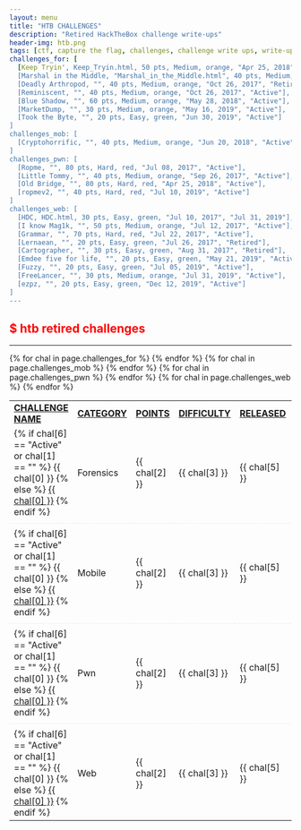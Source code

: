 ```yaml
---
layout: menu
title: "HTB CHALLENGES"
description: "Retired HackTheBox challenge write-ups"
header-img: htb.png
tags: [ctf, capture the flag, challenges, challenge write ups, write-ups, writeups, write-up, writeup, htb, hackthebox, solutions]
challenges_for: [
  [Keep Tryin', Keep_Tryin.html, 50 pts, Medium, orange, "Apr 25, 2018", "Oct 27, 2019"],  
  [Marshal in the Middle, "Marshal_in_the_Middle.html", 40 pts, Medium, orange, "Sep 01, 2017", "Jan 10, 2020"],
  [Deadly Arthropod, "", 40 pts, Medium, orange, "Oct 26, 2017", "Retired"],
  [Reminiscent, "", 40 pts, Medium, orange, "Oct 26, 2017", "Active"], 
  [Blue Shadow, "", 60 pts, Medium, orange, "May 28, 2018", "Active"], 
  [MarketDump, "", 30 pts, Medium, orange, "May 16, 2019", "Active"], 
  [Took the Byte, "", 20 pts, Easy, green, "Jun 30, 2019", "Active"]
]
challenges_mob: [
  [Cryptohorrific, "", 40 pts, Medium, orange, "Jun 20, 2018", "Active"]
]
challenges_pwn: [
  [Ropme, "", 80 pts, Hard, red, "Jul 08, 2017", "Active"],  
  [Little Tommy, "", 40 pts, Medium, orange, "Sep 26, 2017", "Active"],  
  [Old Bridge, "", 80 pts, Hard, red, "Apr 25, 2018", "Active"],  
  [ropmev2, "", 40 pts, Hard, red, "Jul 10, 2019", "Active"]
]
challenges_web: [
  [HDC, HDC.html, 30 pts, Easy, green, "Jul 10, 2017", "Jul 31, 2019"],
  [I know Mag1k, "", 50 pts, Medium, orange, "Jul 12, 2017", "Active"],
  [Grammar, "", 70 pts, Hard, red, "Jul 22, 2017", "Active"],  
  [Lernaean, "", 20 pts, Easy, green, "Jul 26, 2017", "Retired"],  
  [Cartographer, "", 30 pts, Easy, green, "Aug 31, 2017", "Retired"],  
  [Emdee five for life, "", 20 pts, Easy, green, "May 21, 2019", "Active"],  
  [Fuzzy, "", 20 pts, Easy, green, "Jul 05, 2019", "Active"],  
  [FreeLancer, "", 30 pts, Medium, orange, "Jul 31, 2019", "Active"],
  [ezpz, "", 20 pts, Easy, green, "Dec 12, 2019", "Active"]
]
---
```


## <span id="for" style="color:red">$ htb retired challenges</span>

---

<div style="overflow-x:auto">
 <table>
   <tr>
     <td><strong style="text-decoration:underline">CHALLENGE NAME</strong></td>
     <td><strong style="text-decoration:underline">CATEGORY</strong></td>
     <td><strong style="text-decoration:underline">POINTS</strong></td>
     <td><strong style="text-decoration:underline">DIFFICULTY</strong></td>
     <td><strong style="text-decoration:underline">RELEASED</strong></td>
     <td><strong style="text-decoration:underline">RETIRED</strong></td>
   </tr>
   {% for chal in page.challenges_for %}
   <tr>
     <td>
       {% if chal[6] == "Active" or chal[1] == "" %}
         {{ chal[0] }}
       {% else %}
         <a href="./for/{{ chal[1] }}">{{ chal[0] }}</a>
       {% endif %}
     </td>
     <td><span>Forensics</span></td>
     <td><span style="color:{{ chal[4] }}">{{ chal[2] }}</span></td>
     <td><span style="color:{{ chal[4] }}">{{ chal[3] }}</span></td>
     <td>{{ chal[5] }}</td>
     <td>{{ chal[6] }}</td>
   </tr>
   {% endfor %}
   <tr><td colspan="6" id="mob"></td></tr>
   <tr><td colspan="6" style="border-top:1px dashed #eaeaea"></td></tr>
   {% for chal in page.challenges_mob %}
   <tr>
     <td>
       {% if chal[6] == "Active" or chal[1] == "" %}
         {{ chal[0] }}
       {% else %}
         <a href="./mob/{{ chal[1] }}">{{ chal[0] }}</a>
       {% endif %}
     </td>
     <td><span>Mobile</span></td>
     <td><span style="color:{{ chal[4] }}">{{ chal[2] }}</span></td>
     <td><span style="color:{{ chal[4] }}">{{ chal[3] }}</span></td>
     <td>{{ chal[5] }}</td>
     <td>{{ chal[6] }}</td>
   </tr>
   {% endfor %}
   <tr><td colspan="6" id="pwn"></td></tr>
   <tr><td colspan="6" style="border-top:1px dashed #eaeaea"></td></tr>
   {% for chal in page.challenges_pwn %}
   <tr>
     <td>
       {% if chal[6] == "Active" or chal[1] == "" %}
         {{ chal[0] }}
       {% else %}
         <a href="./pwn/{{ chal[1] }}">{{ chal[0] }}</a>
       {% endif %}
     </td>
     <td><span>Pwn</span></td>
     <td><span style="color:{{ chal[4] }}">{{ chal[2] }}</span></td>
     <td><span style="color:{{ chal[4] }}">{{ chal[3] }}</span></td>
     <td>{{ chal[5] }}</td>
     <td>{{ chal[6] }}</td>
   </tr>
   {% endfor %}
   <tr><td colspan="6" id="web"></td></tr>
   <tr><td colspan="6" style="border-top:1px dashed #eaeaea"></td></tr>
   {% for chal in page.challenges_web %}
   <tr>
     <td>
       {% if chal[6] == "Active" or chal[1] == "" %}
         {{ chal[0] }}
       {% else %}
         <a href="./web/{{ chal[1] }}">{{ chal[0] }}</a>
       {% endif %}
     </td>
     <td><span>Web</span></td>
     <td><span style="color:{{ chal[4] }}">{{ chal[2] }}</span></td>
     <td><span style="color:{{ chal[4] }}">{{ chal[3] }}</span></td>
     <td>{{ chal[5] }}</td>
     <td>{{ chal[6] }}</td>
   </tr>
   {% endfor %}
 </table>
</div>
